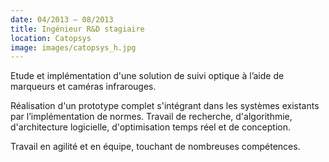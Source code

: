 ```yaml
---
date: 04/2013 – 08/2013
title: Ingénieur R&D stagiaire
location: Catopsys
image: images/catopsys_h.jpg
---
```

Etude et implémentation d'une solution de suivi optique à l’aide de marqueurs et caméras infrarouges.

Réalisation d'un prototype complet s'intégrant dans les systèmes existants par l’implémentation de normes. Travail de recherche, d'algorithmie, d'architecture logicielle, d'optimisation temps réel et de conception.

Travail en agilité et en équipe, touchant de nombreuses compétences.
